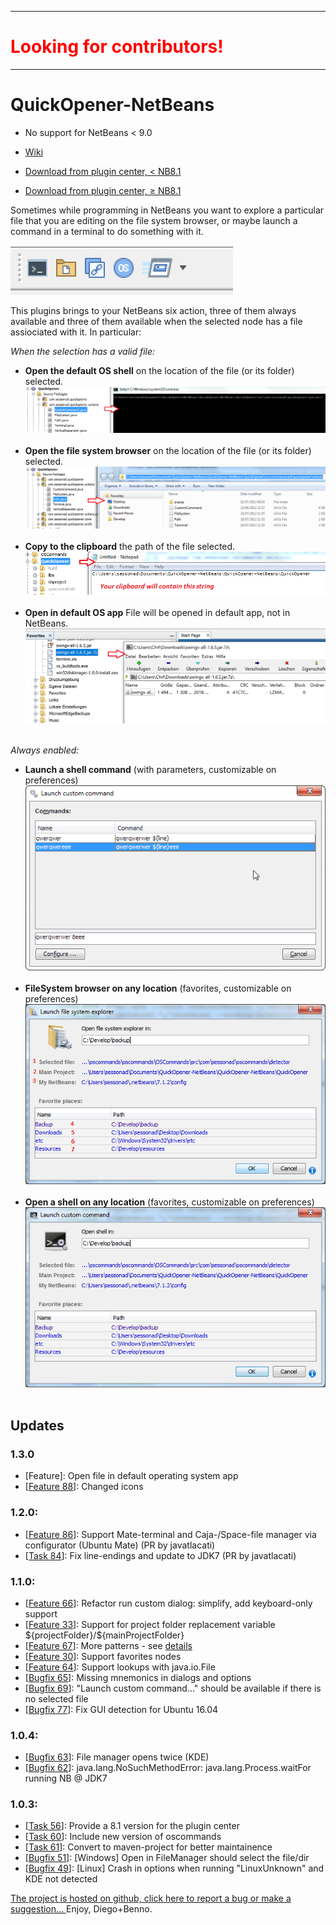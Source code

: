 <hr>
<h1 style="color: #FF0000">Looking for contributors!</h1>
<hr>

QuickOpener-NetBeans
====================

* No support for NetBeans < 9.0

* [Wiki](https://github.com/dzsessona/QuickOpener-NetBeans/wiki/Home)<br/>
* [Download from plugin center, < NB8.1 ](http://plugins.netbeans.org/plugin/43217/quickopener)
* [Download from plugin center, &ge; NB8.1](http://plugins.netbeans.org/plugin/62668/?show=true)

Sometimes while programming in NetBeans you want to explore a particular file that you are editing on the file system browser, or maybe launch a command in a terminal to do something with it.

![Plugin toolbar](qoscreenshots/shot2.png)

This plugins brings to your NetBeans six action, three of them always available and three of them available when the selected node has a file assiociated with it. In particular:

_When the selection has a valid file:_

* **Open the default OS shell** on the location of the file (or its folder) selected.
![icon](qoscreenshots/shot7.png)&nbsp;
* **Open the file system browser** on the location of the file (or its folder) selected.
![icon](qoscreenshots/shot8.png)&nbsp;
* **Copy to the clipboard** the path of the file selected.
![icon](qoscreenshots/shot9.png)&nbsp;
* **Open in default OS app** File will be opened in default app, not in NetBeans.
![icon](qoscreenshots/shot12.png)&nbsp;

_Always enabled:_

* **Launch a shell command** (with parameters, customizable on preferences) ![icon](qoscreenshots/launch.png)&nbsp; 
* **FileSystem browser on any location** (favorites, customizable on preferences)
![icon](qoscreenshots/shot10.png)&nbsp; 
* **Open a shell on any location** (favorites, customizable on preferences)
![icon](qoscreenshots/shot11.png)&nbsp; 

<h2>Updates</h2>

<h3>1.3.0</h3>
<ul>
    <li>[Feature]: Open file in default operating system app</li>
    <li>[<a href="https://github.com/dzsessona/QuickOpener-NetBeans/issues/88">Feature 88</a>]: Changed icons</li>
</ul>

<h3>1.2.0:</h3>
<ul>
    <li>[<a href="https://github.com/dzsessona/QuickOpener-NetBeans/pull/86">Feature 86</a>]: Support Mate-terminal and Caja-/Space-file manager via configurator (Ubuntu Mate) (PR by javatlacati)</li>
    <li>[<a href="https://github.com/dzsessona/QuickOpener-NetBeans/pull/84">Task 84</a>]: Fix line-endings and update to JDK7 (PR by javatlacati)</li>
</ul>

<h3>1.1.0:</h3>
<ul>
    <li>[<a href="https://github.com/dzsessona/QuickOpener-NetBeans/issues/66">Feature 66</a>]: Refactor run custom dialog: simplify, add keyboard-only support</li>
    <li>[<a href="https://github.com/dzsessona/QuickOpener-NetBeans/issues/33">Feature 33</a>]: Support for project folder replacement variable ${projectFolder}/${mainProjectFolder}</li>
    <li>[<a href="https://github.com/dzsessona/QuickOpener-NetBeans/issues/67">Feature 67</a>]: More patterns - see <a href="https://github.com/dzsessona/QuickOpener-NetBeans/issues/67">details</a></li>
    <li>[<a href="https://github.com/dzsessona/QuickOpener-NetBeans/issues/30">Feature 30</a>]: Support favorites nodes</li>
    <li>[<a href="https://github.com/dzsessona/QuickOpener-NetBeans/issues/64">Feature 64</a>]: Support lookups with java.io.File</li>
    <li>[<a href="https://github.com/dzsessona/QuickOpener-NetBeans/issues/65">Bugfix 65</a>]: Missing mnemonics in dialogs and options</li>
    <li>[<a href="https://github.com/dzsessona/QuickOpener-NetBeans/issues/69">Bugfix 69</a>]: "Launch custom command..." should be available if there is no selected file</li>
    <li>[<a href="https://github.com/dzsessona/QuickOpener-NetBeans/issues/77">Bugfix 77</a>]: Fix GUI detection for Ubuntu 16.04</li>
</ul>

<h3>1.0.4:</h3>
<ul>
    <li>[<a href="https://github.com/dzsessona/QuickOpener-NetBeans/issues/63">Bugfix 63</a>]: File manager opens twice (KDE)</li>
    <li>[<a href="https://github.com/dzsessona/QuickOpener-NetBeans/issues/62">Bugfix 62</a>]: java.lang.NoSuchMethodError: java.lang.Process.waitFor running NB @ JDK7</li>
</ul>

<h3>1.0.3:</h3>
<ul>
    <li>[<a href="https://github.com/dzsessona/QuickOpener-NetBeans/issues/56">Task 56</a>]: Provide a 8.1 version for the plugin center</li>
    <li>[<a href="https://github.com/dzsessona/QuickOpener-NetBeans/issues/60">Task 60</a>]: Include new version of oscommands</li>
    <li>[<a href="https://github.com/dzsessona/QuickOpener-NetBeans/issues/61">Task 61</a>]: Convert to maven-project for better maintainence</li>
    <li>[<a href="https://github.com/dzsessona/QuickOpener-NetBeans/issues/51">Bugfix 51</a>]: [Windows] Open in FileManager should select the file/dir</li>
    <li>[<a href="https://github.com/dzsessona/QuickOpener-NetBeans/issues/49">Bugfix 49</a>]: [Linux] Crash in options when running "LinuxUnknown" and KDE not detected</li>

</ul>

<p><a href="https://github.com/kinkadzs/QuickOpener-NetBeans/wiki/Home">The project is hosted on github, click here to report a bug or make a suggestion...
    </a>Enjoy, Diego+Benno.
</p>
